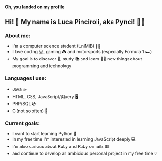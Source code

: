 #### Oh, you landed on my profile!
## Hi! 👋 My name is Luca Pinciroli, aka Pynci! :man_student:

### About me:
* I'm a computer science student (UniMiB) 🧑‍🎓
* I love coding :computer:, gaming :video_game: and motorsports (especially Formula 1 :racing_car:)
* My goal is to discover 🧭, study 📚 and learn 👨‍💻 new things about programming and technology

### Languages I use:
* Java ☕
* HTML, CSS, JavaScript/jQuery 🖥️
* PHP/SQL :cd:
* C (not so often) 🧮

### Current goals:
* I want to start learning Python 🐍
* In my free time I'm interested in learning JavaScript deeply 💻
* I'm also curious about Ruby and Ruby on rails 🟥
* and continue to develop an ambicious personal project in my free time 💡
